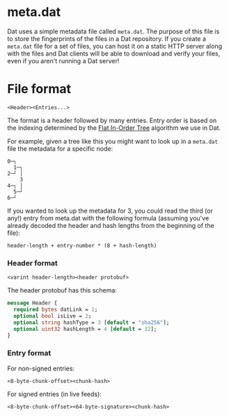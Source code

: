 # meta.dat

Dat uses a simple metadata file called `meta.dat`. The purpose of this file is to store the fingerprints of the files in a Dat repository. If you create a `meta.dat` file for a set of files, you can host it on a static HTTP server along with the files and Dat clients will be able to download and verify your files, even if you aren't running a Dat server!

# File format

```
<Header><Entries...>
```

The format is a header followed by many entries. Entry order is based on the indexing determined by the [Flat In-Order Tree](hyperdrive.md#flat-in-order-trees) algorithm we use in Dat.

For example, given a tree like this you might want to look up in a `meta.dat` file the metadata for a specific node:

```
0─┐  
  1─┐
2─┘ │
    3
4─┐ │
  5─┘
6─┘
```

If you wanted to look up the metadata for 3, you could read the third (or any!) entry from meta.dat with the following formula (assuming you've already decoded the header and hash lengths from the beginning of the file):

```
header-length + entry-number * (8 + hash-length)
```

### Header format

```
<varint header-length><header protobuf>
```

The header protobuf has this schema:

``` proto
message Header {
  required bytes datLink = 1;
  optional bool isLive = 2;
  optional string hashType = 3 [default = "sha256"];
  optional uint32 hashLength = 4 [default = 32];
}
```

### Entry format

For non-signed entries:

```
<8-byte-chunk-offset><chunk-hash>
```

For signed entries (in live feeds):

```
<8-byte-chunk-offset><64-byte-signature><chunk-hash>
```
